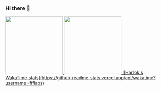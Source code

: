 ### Hi there 👋
<p align="left">
<a href="https://github.com/Befous">
  <img height="180em" src="https://github-readme-stats-eight-theta.vercel.app/api?username=Befous&show_icons=true&theme=dark&include_all_commits=true&count_private=true"/>
  <img height="180em" src="https://github-readme-stats-eight-theta.vercel.app/api/top-langs/?username=Befous&layout=compact&langs_count=8&theme=dark"/>
  ![Harlok's WakaTime stats](https://github-readme-stats.vercel.app/api/wakatime?username=ffflabs)
</a>
</p>
